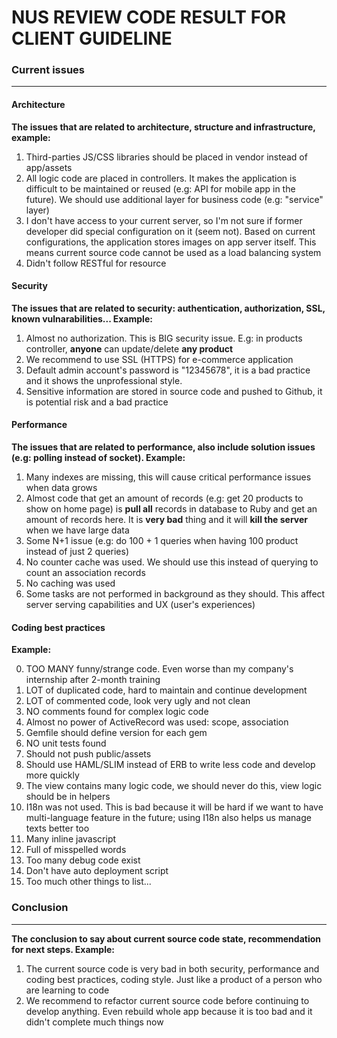 # NUS REVIEW CODE RESULT FOR CLIENT GUIDELINE

### Current issues
---------

#### Architecture

**The issues that are related to architecture, structure and infrastructure, example:**

1. Third-parties JS/CSS libraries should be placed in vendor instead of app/assets
2. All logic code are placed in controllers. It makes the application is difficult to be maintained or reused (e.g: API for mobile app in the future). We should use additional layer for business code (e.g: "service" layer)
3. I don't have access to your current server, so I'm not sure if former developer did special configuration on it (seem not). Based on current configurations, the application stores images on app server itself. This means current source code cannot be used as a load balancing system
4. Didn't follow RESTful for resource

#### Security

**The issues that are related to security: authentication, authorization, SSL, known vulnarabilities... Example:**

1. Almost no authorization. This is BIG security issue. E.g: in products controller, **anyone** can update/delete **any product**
2. We recommend to use SSL (HTTPS) for e-commerce application
3. Default admin account's password is "12345678", it is a bad practice and it shows the unprofessional style.
4. Sensitive information are stored in source code and pushed to Github, it is potential risk and a bad practice

#### Performance

**The issues that are related to performance, also include solution issues (e.g: polling instead of socket). Example:**

1. Many indexes are missing, this will cause critical performance issues when data grows
2. Almost code that get an amount of records (e.g: get 20 products to show on home page) is **pull all** records in database to Ruby and get an amount of records here. It is **very bad** thing and it will **kill the server** when we have large data
3. Some N+1 issue (e.g: do 100 + 1 queries when having 100 product instead of just 2 queries)
4. No counter cache was used. We should use this instead of querying to count an association records
5. No caching was used
6. Some tasks are not performed in background as they should. This affect server serving capabilities and UX (user's experiences)

#### Coding best practices

**Example:**

0. TOO MANY funny/strange code. Even worse than my company's internship after 2-month training
1. LOT of duplicated code, hard to maintain and continue development
2. LOT of commented code, look very ugly and not clean
3. NO comments found for complex logic code
4. Almost no power of ActiveRecord was used: scope, association
5. Gemfile should define version for each gem
6. NO unit tests found
7. Should not push public/assets
8. Should use HAML/SLIM instead of ERB to write less code and develop more quickly
9. The view contains many logic code, we should never do this, view logic should be in helpers
10. I18n was not used. This is bad because it will be hard if we want to have multi-language feature in the future; using I18n also helps us manage texts better too
11. Many inline javascript
12. Full of misspelled words
13. Too many debug code exist
14. Don't have auto deployment script
15. Too much other things to list...

### Conclusion
-------

**The conclusion to say about current source code state, recommendation for next steps. Example:**

1. The current source code is very bad in both security, performance and coding best practices, coding style. Just like a product of a person who are learning to code
2. We recommend to refactor current source code before continuing to develop anything. Even rebuild whole app because it is too bad and it didn't complete much things now